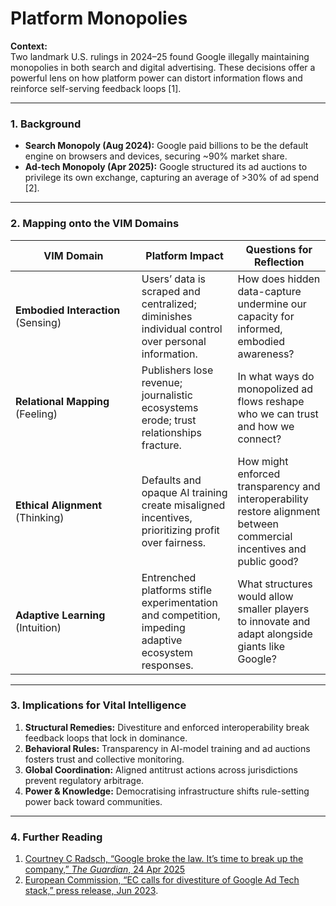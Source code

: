 # Platform Monopolies

**Context:**\
Two landmark U.S. rulings in 2024–25 found Google illegally maintaining monopolies in both search and digital advertising. These decisions offer a powerful lens on how platform power can distort information flows and reinforce self-serving feedback loops \[1].

***

### 1. Background

* **Search Monopoly (Aug 2024):** Google paid billions to be the default engine on browsers and devices, securing \~90% market share.
* **Ad-tech Monopoly (Apr 2025):** Google structured its ad auctions to privilege its own exchange, capturing an average of >30% of ad spend \[2].

***

### 2. Mapping onto the VIM Domains

<table><thead><tr><th width="185.76171875">VIM Domain</th><th>Platform Impact</th><th>Questions for Reflection</th></tr></thead><tbody><tr><td><strong>Embodied Interaction</strong> (Sensing)</td><td>Users’ data is scraped and centralized; diminishes individual control over personal information.</td><td>How does hidden data-capture undermine our capacity for informed, embodied awareness?</td></tr><tr><td><strong>Relational Mapping</strong> (Feeling)</td><td>Publishers lose revenue; journalistic ecosystems erode; trust relationships fracture.</td><td>In what ways do monopolized ad flows reshape who we can trust and how we connect?</td></tr><tr><td><strong>Ethical Alignment</strong> (Thinking)</td><td>Defaults and opaque AI training create misaligned incentives, prioritizing profit over fairness.</td><td>How might enforced transparency and interoperability restore alignment between commercial incentives and public good?</td></tr><tr><td><strong>Adaptive Learning</strong> (Intuition)</td><td>Entrenched platforms stifle experimentation and competition, impeding adaptive ecosystem responses.</td><td>What structures would allow smaller players to innovate and adapt alongside giants like Google?</td></tr></tbody></table>

***

### 3. Implications for Vital Intelligence

1. **Structural Remedies:** Divestiture and enforced interoperability break feedback loops that lock in dominance.
2. **Behavioral Rules:** Transparency in AI-model training and ad auctions fosters trust and collective monitoring.
3. **Global Coordination:** Aligned antitrust actions across jurisdictions prevent regulatory arbitrage.
4. **Power & Knowledge:** Democratising infrastructure shifts rule-setting power back toward communities.

***

### 4. Further Reading

1. [Courtney C Radsch, “Google broke the law. It’s time to break up the company,” _The Guardian_, 24 Apr 2025](https://www.theguardian.com/commentisfree/2025/apr/24/google-broke-the-law-its-time-to-break-up-the-company)
2. [European Commission, “EC calls for divestiture of Google Ad Tech stack,” press release, Jun 2023](https://ec.europa.eu/commission/presscorner/detail/en/ip_23_3207).

